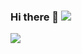 ### Hi there 👋 ![](https://visitor-badge.glitch.me/badge?page_id=flameOvO.flameOvO)

![](https://p1.nanmuxuan.com/images/46/c734e175f1d50f93.jpg)



<!--
**flameOvO/flameOvO** is a ✨ _special_ ✨ repository because its `README.md` (this file) appears on your GitHub profile.

Here are some ideas to get you started:

- 🔭 I’m currently working on ...
- 🌱 I’m currently learning ...
- 👯 I’m looking to collaborate on ...
- 🤔 I’m looking for help with ...
- 💬 Ask me about ...
- 📫 How to reach me: ...
- 😄 Pronouns: ...
- ⚡ Fun fact: ...
-->
